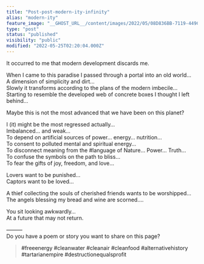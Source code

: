 ```yaml
---
title: "Post-post-modern-ity-infinity"
alias: "modern-ity"
feature_image: "__GHOST_URL__/content/images/2022/05/08D836BB-7119-449C-A82A-8A9EE7F3DD15.png"
type: "post"
status: "published"
visibility: "public"
modified: "2022-05-25T02:20:04.000Z"
---
```


<p>It occurred to me that modern development discards me.</p><p>When I came to this paradise I passed through a portal into an old world…<br>A dimension of simplicity and dirt…<br>Slowly it transforms according to the plans of the modern imbecile…<br>Starting to resemble the developed web of concrete boxes I thought I left behind…</p><p>Maybe this is not the most advanced that we have been on this planet?</p><p>I (it) might be the most regressed actually…<br>Imbalanced… and weak…<br>To depend on artificial sources of power… energy… nutrition…<br>To consent to polluted mental and spiritual energy…<br>To disconnect meaning from the #language of Nature… Power… Truth…<br>To confuse the symbols on the path to bliss…<br>To fear the gifts of joy, freedom, and love…</p><p>Lovers want to be punished…<br>Captors want to be loved…</p><p>A thief collecting the souls of cherished friends wants to be worshipped…<br>The angels blessing my bread and wine are scorned….</p><p>You sit looking awkwardly…<br>At a future that may not return.</p>
<figure class="kg-card kg-image-card">
<a src="__GHOST_URL__/content/images/2022/05/727ED56A-500B-4575-8B7F-516541180EC2.png" class="kg-image" alt loading="lazy" width="2000" height="2000" srcset="__GHOST_URL__/content/images/size/w600/2022/05/727ED56A-500B-4575-8B7F-516541180EC2.png 600w, __GHOST_URL__/content/images/size/w1000/2022/05/727ED56A-500B-4575-8B7F-516541180EC2.png 1000w, __GHOST_URL__/content/images/size/w1600/2022/05/727ED56A-500B-4575-8B7F-516541180EC2.png 1600w, __GHOST_URL__/content/images/2022/05/727ED56A-500B-4575-8B7F-516541180EC2.png 2048w" sizes="(min-width: 720px) 720px">
</figure><p>———<br>Do you have a poem or story you want to share on this page?</p><blockquote>#freeenergy #cleanwater #cleanair #cleanfood #alternativehistory #tartarianempire #destructionequalsprofit</blockquote>
